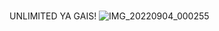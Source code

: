 #
 UNLIMITED YA GAIS!
![IMG_20220904_000255](https://user-images.githubusercontent.com/93071888/188281100-38edd888-0bd6-458b-a1fd-55eaa2dd683e.jpg)
